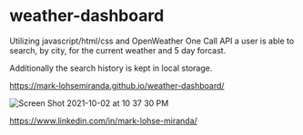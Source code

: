 # weather-dashboard

Utilizing javascript/html/css and OpenWeather One Call API a user is able to search, by city, for the current weather and 5 day forcast.

Additionally the search history is kept in local storage.

https://mark-lohsemiranda.github.io/weather-dashboard/

![Screen Shot 2021-10-02 at 10 37 30 PM](https://user-images.githubusercontent.com/83737312/135741541-d5121f85-b3d1-48c5-8d2d-de84e684b5de.png)

https://www.linkedin.com/in/mark-lohse-miranda/
